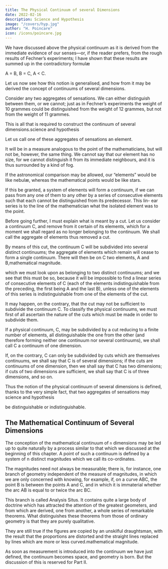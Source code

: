 ```yaml
---
title: The Physical Continuum of several Dimensions
date: 2022-02-16
description: Science and Hypothesis
image: "/covers/hyp.jpg"
author: "H. Poincare"
icon: /icons/poincare.jpg
---
```




We have discussed above the physical continuum as it is derived from the immediate evidence of our senses—or, if the reader prefers, from the rough results of Fechner’s experiments; I have shown that these results are summed up in the contradictory formulæ

A = B,
B = C,
A < C.

Let us now see how this notion is generalised, and how from it may be derived the concept of continuums of several dimensions. 

Consider any two aggregates of sensations. We can either distinguish between them, or
we cannot; just as in Fechner’s experiments the weight of 10 grammes could be distinguished from the weight of 12 grammes, but not from the weight of 11 grammes.

This is all that is required to construct the continuum of several dimensions.science and hypothesis

Let us call one of these aggregates of sensations an element. 

It will be in a measure analogous to the point of the mathematicians, but will not be, however, the same thing. We cannot say that our element has no size, for we cannot distinguish it from its immediate neighbours, and it is thus surrounded by a kind of fog. 

If the astronomical comparison may be allowed, our “elements” would be like nebulæ, whereas the mathematical points would be like stars.

If this be granted, a system of elements will form a
continuum, if we can pass from any one of them to any
other by a series of consecutive elements such that each
cannot be distinguished from its predecessor. This lin-
ear series is to the line of the mathematician what the
isolated element was to the point.

Before going further, I must explain what is meant by a cut. Let us consider a continuum C, and remove
from it certain of its elements, which for a moment we shall regard as no longer belonging to the continuum. We shall call the aggregate of elements thus removed a cut.

By means of this cut, the continuum C will be subdivided into several distinct continuums; the aggregate of elements which remain will cease to form a single continuum. There will then be on C two elements, A and B,mathematical magnitude.

which we must look upon as belonging to two distinct
continuums; and we see that this must be so, because it
will be impossible to find a linear series of consecutive elements of C (each of the elements indistinguishable from the preceding, the first being A and the last B), unless one of the elements of this series is indistinguishable from one of the elements of the cut.

It may happen, on the contrary, that the cut may not be sufficient to subdivide the continuum C. To classify the physical continuums, we must first of all ascertain the nature of the cuts which must be made in order to subdivide them. 

If a physical continuum, C, may be subdivided by a cut reducing to a finite number of elements,
all distinguishable the one from the other (and therefore forming neither one continuum nor several continuums), we shall call C a continuum of one dimension. 

If, on the contrary, C can only be subdivided by cuts which are themselves continuums, we shall say that C is of several dimensions; if the cuts are continuums of one dimension, then we shall say that C has two dimensions; if cuts of two dimensions are sufficient, we shall say that C is of three
dimensions, and so on. 

Thus the notion of the physical continuum of several dimensions is defined, thanks to the
very simple fact, that two aggregates of sensations may science and hypothesis

be distinguishable or indistinguishable.


## The Mathematical Continuum of Several Dimensions

The conception of the mathematical continuum of `n` dimensions may be led up to quite naturally by a
process similar to that which we discussed at the beginning of this chapter. A point of such a continuum is defined by a system of n distinct magnitudes which we call its co-ordinates.

The magnitudes need not always be measurable; there is, for instance, one branch of geometry independent of the measure of magnitudes, in which we are only concerned with knowing, for example, if, on a curve ABC, the point B is between the points A and C, and in which
it is immaterial whether the arc AB is equal to or twice
the arc BC. 

This branch is called Analysis Situs. It contains quite a large body of doctrine which has attracted
the attention of the greatest geometers, and from which
are derived, one from another, a whole series of remarkable theorems. What distinguishes these theorems from those of ordinary geometry is that they are purely qualitative. 

They are still true if the figures are copied by
an unskilful draughtsman, with the result that the proportions are distorted and the straight lines replaced by lines which are more or less curved.mathematical magnitude.

As soon as measurement is introduced into the continuum we have just defined, the continuum becomes space, and geometry is born. But the discussion of this is reserved for Part II.
